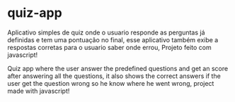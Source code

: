 # quiz-app

Aplicativo simples de quiz onde o usuario responde as perguntas já definidas e tem uma pontuação no final,
esse aplicativo também exibe a respostas corretas para o usuario saber onde errou,
Projeto feito com javascript!

Quiz app where the user answer the predefined questions and get an score after answering all the questions,
it also shows the correct answers if the user get the question wrong so he know where he went wrong,
project made with javascript!
